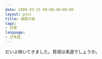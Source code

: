 ```yaml
---
date: 2008-03-25 09:08:46+00:00
layout: post
title: 靖国の桜
tags:
- 日常
language:
- 日本語
---
```


だいぶ咲いてきました。見頃は来週でしょうか。
